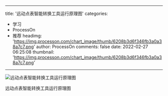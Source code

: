 
---
title: '远动点表智能转换工具运行原理图'
categories: 
 - 学习
 - ProcessOn
 - 推荐
headimg: 'https://img.processon.com/chart_image/thumb/6208b3d6f346fb3a0a38a7c7.png'
author: ProcessOn
comments: false
date: 2022-02-27 06:25:08
thumbnail: 'https://img.processon.com/chart_image/thumb/6208b3d6f346fb3a0a38a7c7.png'
---

<div>   
<img class="thumb" alt="远动点表智能转换工具运行原理图" src="https://img.processon.com/chart_image/thumb/6208b3d6f346fb3a0a38a7c7.png" referrerpolicy="no-referrer">
<p>远动点表智能转换工具运行原理图</p>  
</div>
            